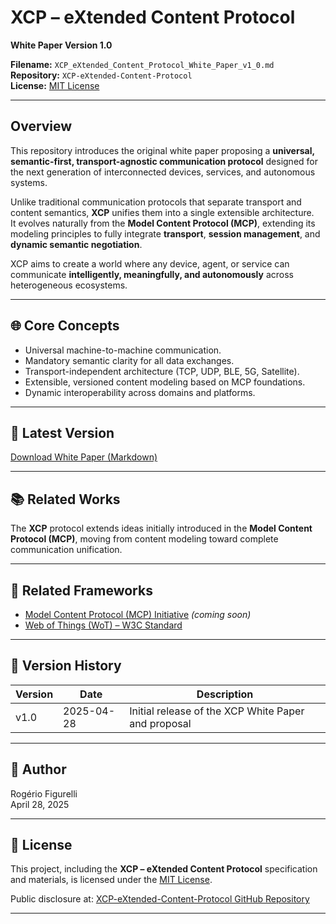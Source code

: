 # XCP – eXtended Content Protocol  
**White Paper Version 1.0**

**Filename:** `XCP_eXtended_Content_Protocol_White_Paper_v1_0.md`  
**Repository:** `XCP-eXtended-Content-Protocol`  
**License:** [MIT License](https://github.com/rfigurelli/XCP-eXtended-Content-Protocol/blob/main/LICENSE)

---

## Overview

This repository introduces the original white paper proposing a **universal, semantic-first, transport-agnostic communication protocol** designed for the next generation of interconnected devices, services, and autonomous systems.

Unlike traditional communication protocols that separate transport and content semantics, **XCP** unifies them into a single extensible architecture.  
It evolves naturally from the **Model Content Protocol (MCP)**, extending its modeling principles to fully integrate **transport**, **session management**, and **dynamic semantic negotiation**.

XCP aims to create a world where any device, agent, or service can communicate **intelligently, meaningfully, and autonomously** across heterogeneous ecosystems.

---

## 🌐 Core Concepts

- Universal machine-to-machine communication.
- Mandatory semantic clarity for all data exchanges.
- Transport-independent architecture (TCP, UDP, BLE, 5G, Satellite).
- Extensible, versioned content modeling based on MCP foundations.
- Dynamic interoperability across domains and platforms.

---

## 📄 Latest Version

[Download White Paper (Markdown)](./XCP_eXtended_Content_Protocol_White_Paper_v1_0.md)

---

## 📚 Related Works

The **XCP** protocol extends ideas initially introduced in the **Model Content Protocol (MCP)**, moving from content modeling toward complete communication unification.

---

## 🔗 Related Frameworks

- [Model Content Protocol (MCP) Initiative](#) *(coming soon)*
- [Web of Things (WoT) – W3C Standard](https://www.w3.org/WoT/)

---

## 📄 Version History

| Version | Date        | Description                                        |
|---------|-------------|----------------------------------------------------|
| v1.0    | 2025-04-28  | Initial release of the XCP White Paper and proposal |

---

## 👤 Author

Rogério Figurelli  
April 28, 2025

---

## 📜 License

This project, including the **XCP – eXtended Content Protocol** specification and materials, is licensed under the [MIT License](https://github.com/rfigurelli/XCP-eXtended-Content-Protocol/blob/main/LICENSE).

Public disclosure at: [XCP-eXtended-Content-Protocol GitHub Repository](https://github.com/rfigurelli/XCP-eXtended-Content-Protocol)

---
